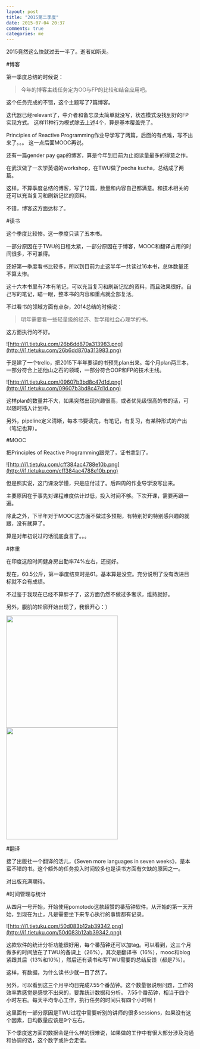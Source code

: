 ```yaml
---
layout: post
title: "2015第二季度"
date: 2015-07-04 20:37
comments: true
categories: me
---
```


2015竟然这么快就过去一半了。逝者如斯夫。

#博客

第一季度总结的时候说：

>今年的博客主线任务定为OO与FP的比较和结合应用吧。

这个任务完成的不错，这个主题写了7篇博客。

迭代器已经relevant了，中介者和备忘录太简单就没写，状态模式没找到好的FP实现方式。
这样11种行为模式除去上述4个，算是基本覆盖完了。

Principles of Reactive Programming作业导学写了两篇，后面的有点难，写不出来了。。。
这一点后面MOOC再说。

还有一篇gender pay gap的博客，算是今年到目前为止阅读量最多的得意之作。

在武汉做了一次学英语的workshop，在TWU做了pecha kucha，总结成了两篇。

这样，不算季度总结的博客，写了12篇，数量和内容自己都满意。和技术相关的还可以充当复习和刷新记忆的资料。

不错，博客这方面达标了。

#读书

这个季度比较惨。这一季度只读了五本书。

一部分原因在于TWU的日程太紧，一部分原因在于博客，MOOC和翻译占用的时间很多，不可兼得。

还好第一季度看书比较多，所以到目前为止这半年一共读过16本书，总体数量还不算太惨。

这十六本书里有7本有笔记，可以充当复习和刷新记忆的资料，而且效果很好。自己写的笔记，瞄一眼，整本书的内容和重点就全部复活。

不过看书的领域方面有点杂，2014总结的时候说：
>明年需要看一些轻量级的经济、哲学和社会心理学的书。

这方面执行的不好。

![http://i1.tietuku.com/26b6dd870a313983.png](http://i1.tietuku.com/26b6dd870a313983.png)

于是建了一个trello，把2015下半年要读的书预先plan出来。每个月plan两三本，一部分符合上述他山之石的领域，一部分符合OOP和FP的技术主线。

![http://i1.tietuku.com/09607b3bd8c47d1d.png](http://i1.tietuku.com/09607b3bd8c47d1d.png)

这样plan的数量并不大，如果突然出现兴趣很高，或者优先级很高的书的话，可以随时插入计划中。

另外，pipeline定义清晰，每本书要读完，有笔记，有复习，有某种形式的产出（笔记也算）。

#MOOC

把Principles of Reactive Programming跟完了，证书拿到了。

![http://i1.tietuku.com/cff384ac4788e10b.png](http://i1.tietuku.com/cff384ac4788e10b.png)

但是照实说，这门课没学懂，只是应付过了。后四周的作业导学没写出来。

主要原因在于事先对课程难度估计过低，投入时间不够。下次开课，需要再跟一遍。

除此之外，下半年对于MOOC这方面不做过多预期，有特别好的特别感兴趣的就跟，没有就算了。

算是对年初说过的话彻底食言了。。。

#体重

在印度这段时间健身房出勤率74%左右，还挺好。

现在，60.5公斤，第一季度结束时是61。基本算是没变。充分说明了没有改进目标就不会有成绩。

不过鉴于我现在已经不算胖子了，这方面仍然不做过多奢求，维持就好。

另外，腹肌的轮廓开始出现了，我很开心：）

<img src="http://i1.tietuku.com/4866dc89e0ffac6a.jpg" style="width: 300px;"/>

<img src="http://i1.tietuku.com/6b5710437ae31c2f.jpg" style="width: 300px;"/>

#翻译

接了出版社一个翻译的活儿，《Seven more languages in seven weeks》，是本蛮不错的书。这个额外的任务投入时间较多也是读书方面有欠缺的原因之一。

对出版充满期待。

#时间管理与统计

从四月一号开始，开始使用pomotodo这款超赞的番茄钟软件。从开始的第一天开始，到现在为止，凡是需要坐下来专心执行的事情都有记录。

![http://i1.tietuku.com/50d083b12ab39342.png](http://i1.tietuku.com/50d083b12ab39342.png)

这款软件的统计分析功能很好用，每个番茄钟还可以加tag。可以看到，这三个月做多的时间放在了TWU的备课上（26%），其次是翻译书（16%），mooc和blog紧跟其后（13%和10%），然后还有读书和写TWU需要的总结反馈（都是7%）。

这样，有数据，为什么读书少就一目了然了。

另外，可以看到这三个月平均日完成7.55个番茄钟。这个数量很说明问题，工作的效率靠感觉是感觉不出来的，要靠统计数据和分析。
7.55个番茄钟，相当于四个小时左右。每天平均专心工作，执行任务的时间只有四个小时啊！

这里面有一部分原因是TWU过程中需要听别的讲师的很多sessions，如果没有这个因素，日均数量应该是9个左右。

下个季度这方面的数据会是什么样的很难说，如果做的工作中有很大部分涉及沟通和协调的话，这个数字或许会走低。
